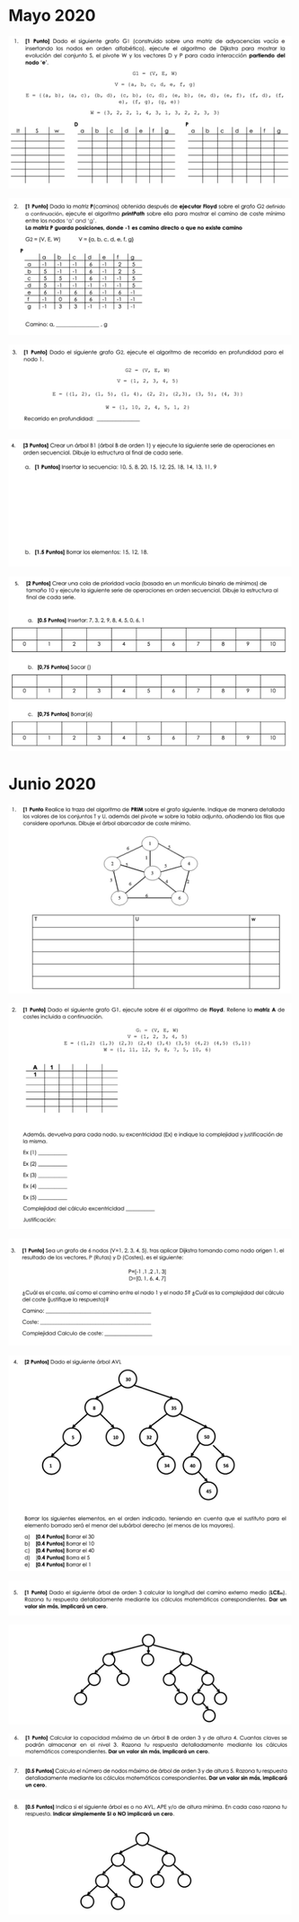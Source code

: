 
# Mayo 2020

![](./img/Pasted%20image%2020240114170557.png)

![](./img/Pasted%20image%2020240114170615.png)

![](./img/Pasted%20image%2020240114170631.png)

![](./img/Pasted%20image%2020240114170653.png)

![](./img/Pasted%20image%2020240114170716.png)

# Junio 2020

![](./img/Pasted%20image%2020240114170810.png)

![](./img/Pasted%20image%2020240114170831.png)

![](./img/Pasted%20image%2020240114170849.png)

![](./img/Pasted%20image%2020240114170910.png)

![](./img/Pasted%20image%2020240114170931.png)

![](./img/Pasted%20image%2020240114170948.png)

![](./img/Pasted%20image%2020240114171006.png)

![](./img/Pasted%20image%2020240114171023.png)

![](./img/Pasted%20image%2020240114171040.png)

